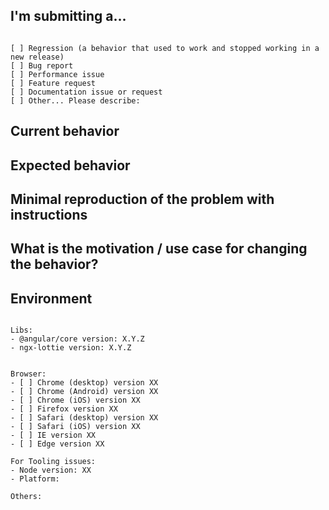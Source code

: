 <!--
PLEASE HELP US PROCESS GITHUB ISSUES FASTER BY PROVIDING THE FOLLOWING INFORMATION.

ISSUES MISSING IMPORTANT INFORMATION MAY BE CLOSED WITHOUT INVESTIGATION.
-->

## I'm submitting a...
<!-- Check one of the following options with "x" -->
<pre><code>
[ ] Regression (a behavior that used to work and stopped working in a new release)
[ ] Bug report  <!-- Please search GitHub for a similar issue or PR before submitting -->
[ ] Performance issue
[ ] Feature request
[ ] Documentation issue or request
[ ] Other... Please describe:
</code></pre>

## Current behavior
<!-- Describe how the issue manifests. -->


## Expected behavior
<!-- Describe what the desired behavior would be. -->


## Minimal reproduction of the problem with instructions

<!--
* Step 1
* Step 2
* Step 3

-->

## What is the motivation / use case for changing the behavior?
<!-- Describe the motivation or the concrete use case. -->


## Environment

<pre><code>
Libs:
- @angular/core version: X.Y.Z
- ngx-lottie version: X.Y.Z
<!-- Check whether this is still an issue in the most recent Angular version -->

Browser:
- [ ] Chrome (desktop) version XX
- [ ] Chrome (Android) version XX
- [ ] Chrome (iOS) version XX
- [ ] Firefox version XX
- [ ] Safari (desktop) version XX
- [ ] Safari (iOS) version XX
- [ ] IE version XX
- [ ] Edge version XX
 
For Tooling issues:
- Node version: XX  <!-- run `node --version` -->
- Platform:  <!-- Mac, Linux, Windows -->

Others:
<!-- Anything else relevant?  Operating system version, IDE, package manager, HTTP server, ... -->
</code></pre>
